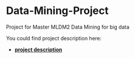 # Data-Mining-Project
Project for Master MLDM2 Data Mining for big data

You could find project description here:
* [**project description**](./docs/project.pdf)
